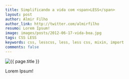 ```yaml
---
title: Simplificando a vida com <span>LESS</span>
layout: post
author: Almir Filho
author_link: http://twitter.com/almirfilho
resumo: Lorem Ipsum!
image: images/posts/2012-06-17-vida-boa.jpg
tags: CSS LESS
keywords: css, lesscss, less, less css, mixin, import
comments: false
---
```


<!-- <p><img src="http://loopinfinito.com.br/{{ page.image }}" alt="{{ page.title }}" /></p> -->
<p><img src="/{{ page.image }}" alt="{{ page.title }}" /></p>

Lorem Ipsum!